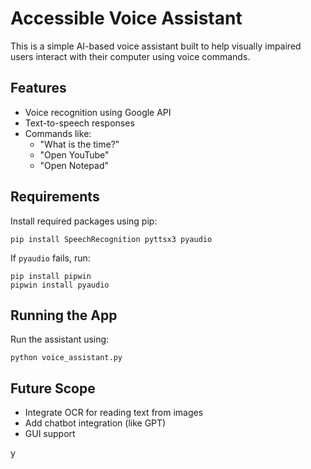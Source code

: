 # Accessible Voice Assistant

This is a simple AI-based voice assistant built to help visually impaired users interact with their computer using voice commands.

## Features
- Voice recognition using Google API
- Text-to-speech responses
- Commands like:
  - "What is the time?"
  - "Open YouTube"
  - "Open Notepad"

## Requirements

Install required packages using pip:

```
pip install SpeechRecognition pyttsx3 pyaudio
```

If `pyaudio` fails, run:

```
pip install pipwin
pipwin install pyaudio
```

## Running the App

Run the assistant using:

```
python voice_assistant.py
```

## Future Scope
- Integrate OCR for reading text from images
- Add chatbot integration (like GPT)
- GUI support

y
